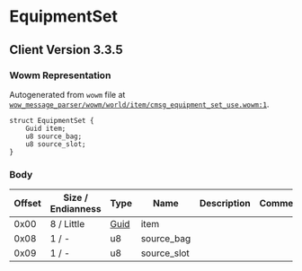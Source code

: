 # EquipmentSet

## Client Version 3.3.5

### Wowm Representation

Autogenerated from `wowm` file at [`wow_message_parser/wowm/world/item/cmsg_equipment_set_use.wowm:1`](https://github.com/gtker/wow_messages/tree/main/wow_message_parser/wowm/world/item/cmsg_equipment_set_use.wowm#L1).
```rust,ignore
struct EquipmentSet {
    Guid item;
    u8 source_bag;
    u8 source_slot;
}
```
### Body

| Offset | Size / Endianness | Type | Name | Description | Comment |
| ------ | ----------------- | ---- | ---- | ----------- | ------- |
| 0x00 | 8 / Little | [Guid](../spec/packed-guid.md) | item |  |  |
| 0x08 | 1 / - | u8 | source_bag |  |  |
| 0x09 | 1 / - | u8 | source_slot |  |  |

